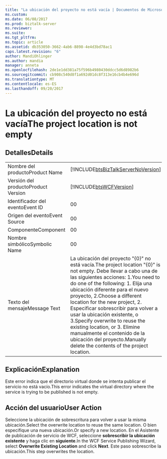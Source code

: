 ```yaml
---
title: "La ubicación del proyecto no está vacía | Documentos de Microsoft"
ms.custom: 
ms.date: 06/08/2017
ms.prod: biztalk-server
ms.reviewer: 
ms.suite: 
ms.tgt_pltfrm: 
ms.topic: article
ms.assetid: db353050-3662-4ab6-8898-4e4d3bd78ac1
caps.latest.revision: "6"
author: MandiOhlinger
ms.author: mandia
manager: anneta
ms.openlocfilehash: 2de1e1dd381a75f596b4980430ddcc5d6d8982b6
ms.sourcegitcommit: cb908c540d8f1a692d01dc8f313e16cb4b4e696d
ms.translationtype: MT
ms.contentlocale: es-ES
ms.lasthandoff: 09/20/2017
---
```

# <a name="the-project-location-is-not-empty"></a><span data-ttu-id="72fd7-102">La ubicación del proyecto no está vacía</span><span class="sxs-lookup"><span data-stu-id="72fd7-102">The project location is not empty</span></span>
## <a name="details"></a><span data-ttu-id="72fd7-103">Detalles</span><span class="sxs-lookup"><span data-stu-id="72fd7-103">Details</span></span>  
  
|||  
|-|-|  
|<span data-ttu-id="72fd7-104">Nombre del producto</span><span class="sxs-lookup"><span data-stu-id="72fd7-104">Product Name</span></span>|[!INCLUDE[btsBizTalkServerNoVersion](../includes/btsbiztalkservernoversion-md.md)]|  
|<span data-ttu-id="72fd7-105">Versión del producto</span><span class="sxs-lookup"><span data-stu-id="72fd7-105">Product Version</span></span>|[!INCLUDE[btsWCFVersion](../includes/btswcfversion-md.md)]|  
|<span data-ttu-id="72fd7-106">Identificador del evento</span><span class="sxs-lookup"><span data-stu-id="72fd7-106">Event ID</span></span>|<span data-ttu-id="72fd7-107">0</span><span class="sxs-lookup"><span data-stu-id="72fd7-107">0</span></span>|  
|<span data-ttu-id="72fd7-108">Origen del evento</span><span class="sxs-lookup"><span data-stu-id="72fd7-108">Event Source</span></span>|<span data-ttu-id="72fd7-109">0</span><span class="sxs-lookup"><span data-stu-id="72fd7-109">0</span></span>|  
|<span data-ttu-id="72fd7-110">Componente</span><span class="sxs-lookup"><span data-stu-id="72fd7-110">Component</span></span>|<span data-ttu-id="72fd7-111">0</span><span class="sxs-lookup"><span data-stu-id="72fd7-111">0</span></span>|  
|<span data-ttu-id="72fd7-112">Nombre simbólico</span><span class="sxs-lookup"><span data-stu-id="72fd7-112">Symbolic Name</span></span>|<span data-ttu-id="72fd7-113">0</span><span class="sxs-lookup"><span data-stu-id="72fd7-113">0</span></span>|  
|<span data-ttu-id="72fd7-114">Texto del mensaje</span><span class="sxs-lookup"><span data-stu-id="72fd7-114">Message Text</span></span>|<span data-ttu-id="72fd7-115">La ubicación del proyecto "{0}" no está vacía.</span><span class="sxs-lookup"><span data-stu-id="72fd7-115">The project location "{0}" is not empty.</span></span> <span data-ttu-id="72fd7-116">Debe llevar a cabo una de las siguientes acciones: 1.</span><span class="sxs-lookup"><span data-stu-id="72fd7-116">You need to do one of the following: 1.</span></span> <span data-ttu-id="72fd7-117">Elija una ubicación diferente para el nuevo proyecto, 2.</span><span class="sxs-lookup"><span data-stu-id="72fd7-117">Choose a different location for the new project, 2.</span></span> <span data-ttu-id="72fd7-118">Especificar sobrescribir para volver a usar la ubicación existente, o 3.</span><span class="sxs-lookup"><span data-stu-id="72fd7-118">Specify overwrite to reuse the existing location, or 3.</span></span> <span data-ttu-id="72fd7-119">Elimine manualmente el contenido de la ubicación del proyecto.</span><span class="sxs-lookup"><span data-stu-id="72fd7-119">Manually delete the contents of the project location.</span></span>|  
  
## <a name="explanation"></a><span data-ttu-id="72fd7-120">Explicación</span><span class="sxs-lookup"><span data-stu-id="72fd7-120">Explanation</span></span>  
 <span data-ttu-id="72fd7-121">Este error indica que el directorio virtual donde se intenta publicar el servicio no está vacío.</span><span class="sxs-lookup"><span data-stu-id="72fd7-121">This error indicates the virtual directory where the service is trying to be published is not empty.</span></span>  
  
## <a name="user-action"></a><span data-ttu-id="72fd7-122">Acción del usuario</span><span class="sxs-lookup"><span data-stu-id="72fd7-122">User Action</span></span>  
 <span data-ttu-id="72fd7-123">Seleccione la ubicación de sobrescritura para volver a usar la misma ubicación.</span><span class="sxs-lookup"><span data-stu-id="72fd7-123">Select the overwrite location to reuse the same location.</span></span> <span data-ttu-id="72fd7-124">O bien especifique una nueva ubicación.</span><span class="sxs-lookup"><span data-stu-id="72fd7-124">Or specify a new location.</span></span>  <span data-ttu-id="72fd7-125">En el Asistente de publicación de servicio de WCF, seleccione **sobrescribir la ubicación existente** y haga clic en **siguiente**.</span><span class="sxs-lookup"><span data-stu-id="72fd7-125">In the WCF Service Publishing Wizard, select **Overwrite Existing Location** and click **Next**.</span></span> <span data-ttu-id="72fd7-126">Este paso sobrescribe la ubicación.</span><span class="sxs-lookup"><span data-stu-id="72fd7-126">This step overwrites the location.</span></span>